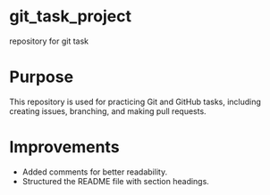 # git_task_project
repository for git task

# Purpose
This repository is used for practicing Git and GitHub tasks, including creating issues, branching, and making pull requests.

# Improvements
- Added comments for better readability.
- Structured the README file with section headings.
